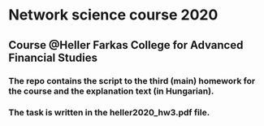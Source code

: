 # Network science course 2020
## Course @Heller Farkas College for Advanced Financial Studies
### The repo contains the script to the third (main) homework for the course and the explanation text (in Hungarian).
### The task is written in the heller2020_hw3.pdf file.
